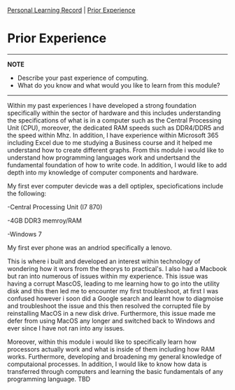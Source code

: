 [Personal Learning Record](../personal_learning_record/personal_learning_record.md) | [Prior Experience](../personal_learning_record/priorExperience.md) 

# Prior Experience

---
**NOTE**

* Describe your past experience of computing. 
* What do you know and what would you like to learn from this module?

---
Within my past experiences I have developed a strong foundation specifically within the sector of hardware and this includes understanding the specifications of what is in a computer such as the Central Processing Unit (CPU), moreover, the dedicated RAM speeds such as DDR4/DDR5 and the speed within Mhz. In addition, I have experience within Microsoft 365 including Excel due to me studying a Business course and it helped me understand how to create different graphs. From this module i would like to understand how programming languages work and undertsand the fundamental foundation of how to write code. In addition, I would like to add depth into my knowledge of computer components and hardware. 

My first ever computer devicde was a dell optiplex, speciofications include the following:

-Central Processing Unit (I7 870)

-4GB DDR3 memroy/RAM

-Windows 7

My first ever phone was an andriod specifically a lenovo. 

This is where i built and developed an interest within technology of wondering how it wors from the theorys to practical's. I also had a Macbook but ran into numerous of issues within my experience. This issue was having a corrupt MascOS, leading to me learning how to go into the utility disk and this then led me to encounter my first troubleshoot, at first I was confused however i soon did a Google search and learnt how to diagmoise and troubleshoot the issue and this then resolved the corrupted file by reinstalling MacOS in a new disk drive. Furthermore, this issue made me defer from using MacOS any longer and switched back to Windows and ever since I have not ran into any issues. 

Moreover, within this module i would like to specifically learn how processors actually work and what is inside of them including how RAM works. Furthermore, developing and broadening my general knowledge of computaional processes. In addition, I would like to know how data is transferred through computers and learning the basic fundamentals of any programming language.
TBD
